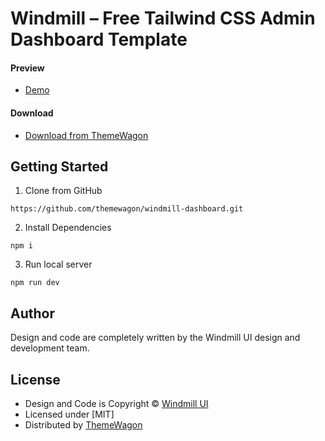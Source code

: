 # Windmill – Free Tailwind CSS Admin Dashboard Template

#### Preview

 - [Demo](https://windmill-dashboard.vercel.app/)

#### Download
 - [Download from ThemeWagon](https://themewagon.com/themes/free-tailwind-css-admin-dashboard-template-windmill/)
 
 
## Getting Started

1. Clone from GitHub 
```
https://github.com/themewagon/windmill-dashboard.git
```
2. Install Dependencies
```
npm i
```
3. Run local server
```
npm run dev
```

## Author

Design and code are completely written by the Windmill UI design and development team.  


## License

 - Design and Code is Copyright &copy; [Windmill UI](https://windmillui.com/)
 - Licensed under [MIT]
 - Distributed by [ThemeWagon](https://themewagon.com)

